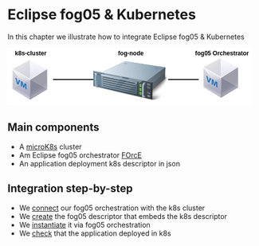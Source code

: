 # Eclipse fog05 & Kubernetes

In this chapter we illustrate how to integrate Eclipse fog05 & Kubernetes



![Testbed](../figures/tutorial_fog05_infrastructure.png)

## Main components

- A [microK8s](https://microk8s.io/) cluster
- Am Eclipse fog05 orchestrator [FOrcE](https://fog05.io/docs/getting-started/force-installation/)
- An application deployment k8s descriptor in json

## Integration step-by-step

- We [connect](./connect_cloud.md) our fog05 orchestration with the k8s cluster
- We [create](./descriptor_ek8s.md) the fog05 descriptor that embeds the k8s descriptor
- We [instantiate](./instantiate_ek8s.md) it via fog05 orchestration
- We [check](./monitor.md) that the application deployed in k8s
